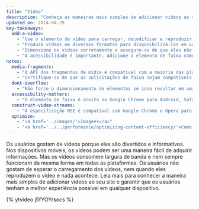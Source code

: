 ```yaml
---
title: "Vídeo"
description: "Conheça as maneiras mais simples de adicionar vídeos ao seu site e garantir que os usuários tenham a melhor experiência possível em qualquer dispositivo."
updated_on: 2014-04-29
key-takeaways:
  add-a-video:
    - "Use o elemento de vídeo para carregar, decodificar e reproduzir vídeos no seu site."
    - "Produza vídeos em diversos formatos para disponibilizá-los em várias plataformas de dispositivos móveis."
    - "Dimensione os vídeos corretamente e assegure-se de que eles não transbordem os recipientes."
    - "A acessibilidade é importante. Adicione o elemento de faixa como um derivado do elemento de vídeo."
notes:
  media-fragments:
    - "A API dos fragmentos de mídia é compatível com a maioria das plataformas, mas não com iOS."
    - "Certifique-se de que as solicitações de faixa sejam compatíveis com seu servidor. As solicitações de faixa são habilitadas por padrão na maioria dos servidores, mas alguns serviços de hospedagem podem desativá-las."
  dont-overflow:
    - "Não force o dimensionamento de elementos se isso resultar em uma proporção diferente do vídeo original. Uma imagem achatada ou alongada tem aparência feia."
  accessibility-matters:
    - "O elemento de faixa é aceito no Google Chrome para Android, Safari (iOS) e em todos os navegadores atuais para computador, exceto Firefox (veja <a href='http://caniuse.com/track' title='Track element support status'>caniuse.com/track</a>). Também existem diversas opções de polyfill disponíveis. Recomendamos o <a href='//www.delphiki.com/html5/playr/' title='Playr track element polyfill'>Playr</a> ou o <a href='//captionatorjs.com/' title='Captionator track'>Captionator</a>."
  construct-video-streams:
    - "A especificação MSE é compatível com Google Chrome e Opera para Android e com o Internet Explorer 11 e Google Chrome para computador, com suporte planejado para <a href='http://wiki.mozilla.org/Platform/MediaSourceExtensions' title='Firefox Media Source Extensions implementation timeline'>Firefox</a>."
  optimize:
    - "<a href='../images/'>Imagens</a>"
    - "<a href='../../performance/optimizing-content-efficiency/'>Como otimizar a eficiência do conteúdo</a>"
---
```


<p class="intro">
  Os usuários gostam de vídeos porque eles são divertidos e informativos. Nos dispositivos móveis, os vídeos podem ser uma maneira fácil de adquirir informações. Mas os vídeos consomem largura de banda e nem sempre funcionam da mesma forma em todas as plataformas. Os usuários não gostam de esperar o carregamento dos vídeos, nem quando eles reproduzem o vídeo e nada acontece. Leia mais para conhecer a maneira mais simples de adicionar vídeos ao seu site e garantir que os usuários tenham a melhor experiência possível em qualquer dispositivo.
</p>

{% ytvideo j5fYOYrsocs %}



